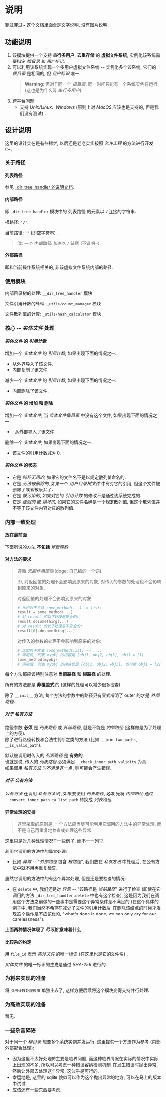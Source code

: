 # 说明

罪过罪过~ 这个文档里面全是文字说明, 没有图片说明.

## 功能说明

1. 该模块提供一个支持 **串行多用户**, **去重存储** 的 **虚拟文件系统**, 实例化该系统需要指定 *根目录* 和 *用户标识*.
2. 可以利用该系统实现一个多用户虚拟文件系统 -- 实例化多个该系统, 它们的 *根目录* 是相同的, 但 *用户标识* 唯一.  
   > **Warning**: 但对于同一个 *根目录*, 同一时间只能有一个系统实例在运行 (这也是为什么叫 *串行多用户*).
3. 跨平台问题:
   - 支持 *Unix/Linux*、*Windows* (原则上对 *MacOS* 应该也是支持的, 但是我们没有测试) .

## 设计说明

这里的设计实在是有些稀烂, 以后还是老老实实按照 *软件工程* 的方法进行开发 (:~.

### 关于路径

#### 列表路径

参见 [_dir_tree_handler 的说明文档].

#### 内部路径

即 `_dir_tree_handler` 模块中的 列表路径 的元素以 `/` 连接的字符串.

根路径: `'/'`.

当前路径: `''` (即空字符串) .

> 注: 一个 内部路径 允许以 `/` 结尾 (不错吧~).

#### 外部路径

即和当前操作系统相关的, 非该虚拟文件系统内部的路径.

### 使用模块

内部目录树的处理: `__dir_tree_handler` 模块

文件引用计数的处理: `_utils/count_manager` 模块

文件散列值的计算: `_utils/hash_calculator` 模块

### 核心 -- *实体文件* 处理

#### *实体文件* 的 *引用计数*

增加一个 *实体文件* 的 *引用计数*, 如果出现下面的情况之一:

- 从外界导入了该文件.
- 内部复制了该文件.

减少一个 *实体文件* 的 *引用计数*, 如果出现下面的情况之一:

- 内部删除了该文件.

#### *实体文件* 的 增加 和 删除

增加一个 *实体文件*, 当 *实体文件集目录* 中没有这个文件, 如果出现下面的情况之一:

- , 从外部导入了该文件.

删除一个 *实体文件*, 如果出现下面的情况之一:

- 该文件的引用计数减为 0.

#### *实体文件* 的状态

- 它是 *纯粹无用的*, 如果它的文件名不是以规定散列值命名的.
- 它是 *无法被删除的*, 如果一个 *用户目录树文件* 中有对它的引用, 但这个文件被删除了或者被废弃了.
- 它是 *被污染的*, 如果对它的 *引用计数* 的修改不是通过该系统完成的.
- 它是 *虚假的* 或 *损坏的*, 如果它的文件名确是一个规定散列值, 但这个散列值并不等于该文件内容对应的散列值.

### 内部一致处理

#### 放在最前面

下面所说的方法 **不包括** *嵌套函数*.

#### 对方法的要求

> 遵循 *无副作用原则* (doge: 自己编的一个词).
>
> 即, 对返回值的处理不会影响到原来的对象, 对传入的参数的处理也不会影响到原来的对象.
>
> 对返回值的处理不会影响到原来的对象:
>
> ```python
> # 比如对于方法 some_method(...) -> list:
> result = some_method(...)
> # 对 result 的以下处理是安全的:
> result.dosomething(...)
> # 对 result 的以下处理是不安全的:
> result[0].dosomething(...)
> ```
>
> 对传入的参数的处理不会影响到原来的对象:
>
> ```python
> # 比如对于方法 some_method(list) -> ...:
> # 调用前, 列表 myobj 的内容是 [obj1, obj2, obj3], obj1 = [1]
> some_method(myobj)
> # 调用后, 列表 myobj 的内容仍是 [obj1, obj2, obj3], 但可能 obj1 = [2]
> ```

每个方法都应该特别注意对 **当前路径** 和 **根路径** 的处理.

所有的方法都是 **非覆盖式** 的 (这样的处理可以减少很多检查) .

除了 `__init__` 方法, 每个方法的参数中的路径只有显式指明了 outer 的才是 *外部路径*.

##### 对于 *私有方法*

路径参数 **必须** 是 *列表路径* 或 *外部路径*, 就是不能是 *内部路径* (这样做是为了处理上的方便).  
除了进行路径转换和合法性判断之类的方法 (比如 `__join_two_paths`, `__is_valid_path`).

默认被调用时传入的 *列表路径* 是 **有效的**.  
也就是说, 传入的 *列表路径* 必须满足 `__check_inner_path_validity` 为真.  
如果调用 *私有方法* 时不满足这一点, 则可能会产生错误.

##### 对于 *公有方法*

*公有方法* 在调用 *私有方法* 时, 如果要使用 *列表路径*, **必须** 先将 *内部路径* 通过 `__convert_inner_path_to_list_path` 转换成 *列表路径*.

#### 异常处理的安排

> 这里采取的原则是, 一个方法应当尽可能利用它调用的方法中的异常处理, 而不是自己再重复地检查或处理这些异常.

这里只是对几种处理情况举一些例子, 而不一一列举.

利用它调用的方法中的异常处理:

- 比如 *异常* -- "*外部路径* 包含 *根路径*", 我们放在 *私有方法* 中处理后, 在公有方法中就不用再重复检查.

虽然它调用的方法中的有这个异常处理, 但是还是要检查的情况:

- 在 `delete` 中, 我们还是对 *异常* -- "该路径是 *当前路径*" 进行了检查 (即使在它调用的方法 `_dir_tree_handler.delete` 中也有这个检查), 这是因为我们在调用这个方法之前做的一些事中是需要这个异常条件是不满足的 (在这个具体的例子中, 我们当然不希望在减少了文件的引用计数后, 在删除该结点的时候才发现这个操作是不应该做的, "what's done is done, we can only cry for our carelessness").

**上面两种情况体现了 *尽可能* 意味着什么**

#### 比较杂的约定

用 `file_id` 表示 *实体文件* 的唯一标识 (在这里也是它的文件名) .

*实体文件* 的唯一标识的生成是通过 *SHA-256* 进行的.

### 为将来实现的准备

将 `引用计数处理模块` 单独出去了, 这样方便后续将这个模块变得支持并行处理.

### 为高效实现的准备

暂无.

### 一些杂言碎语

对于同一个 *根目录* 想要多个系统实例并发运行, 这里提供一个方法作为参考 (内部外部配合处理):

- 因为这里不太好处理的主要是临界问题, 而这种临界情况在实际的情况中实际上出现的不多, 所以可以考虑一种错误容纳检测机制, 在发生错误时抛出异常, 然后让外部去处理这个异常, 这似乎是可行的.
- 幸运地是, 这里的 sqlite 貌似可以作为这个抛出异常的地方, 可以在马上的版本中试试.
- 应该还有一些东西要考虑.

[_dir_tree_handler 的说明文档]: ./_dir_tree_handler.md
